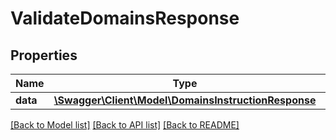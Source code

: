 # ValidateDomainsResponse

## Properties
Name | Type | Description | Notes
------------ | ------------- | ------------- | -------------
**data** | [**\Swagger\Client\Model\DomainsInstructionResponse**](DomainsInstructionResponse.md) |  | 

[[Back to Model list]](../../README.md#documentation-for-models) [[Back to API list]](../../README.md#documentation-for-api-endpoints) [[Back to README]](../../README.md)

